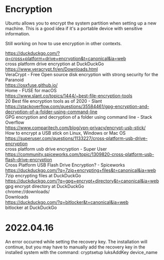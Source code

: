 # Encryption

Ubuntu allows you to encrypt the system partition when setting up a new machine. This is a good idea if it's a portable device with sensitive information. 

Still working on how to use encryption in other contexts. 

https://duckduckgo.com/?q=cross+platform+drive+encryption&t=canonical&ia=web  
cross platform drive encryption at DuckDuckGo  
https://www.veracrypt.fr/en/Downloads.html  
VeraCrypt - Free Open source disk encryption with strong security for the Paranoid  
https://osxfuse.github.io/  
Home - FUSE for macOS  
https://www.slant.co/topics/1444/~best-file-encryption-tools  
20 Best file encryption tools as of 2020 - Slant  
https://stackoverflow.com/questions/35584461/gpg-encryption-and-decryption-of-a-folder-using-command-line  
GPG encryption and decryption of a folder using command line - Stack Overflow  
https://www.comparitech.com/blog/vpn-privacy/encrypt-usb-stick/  
How to encrypt a USB stick on Linux, Windows or Mac OS  
https://superuser.com/questions/1133227/cross-platform-usb-drive-encryption  
cross platform usb drive encryption - Super User  
https://community.spiceworks.com/topic/1309820-cross-platform-usb-flash-drive-encryption  
Cross Platform USB Flash Drive Encryption? - Spiceworks  
https://duckduckgo.com/?q=7zip+encrypting+files&t=canonical&ia=web  
7zip encrypting files at DuckDuckGo  
https://duckduckgo.com/?q=gpg+encrypt+directory&t=canonical&ia=web  
gpg encrypt directory at DuckDuckGo  
chrome://downloads/  
Downloads  
https://duckduckgo.com/?q=bitlocker&t=canonical&ia=web  
bitlocker at DuckDuckGo  
  
# 2022.04.16

An error occurred while setting the recovery key. The installation will continue, but you may have to manually add the recovery key in the installed system with the command:
cryptsetup luksAddKey device_name
